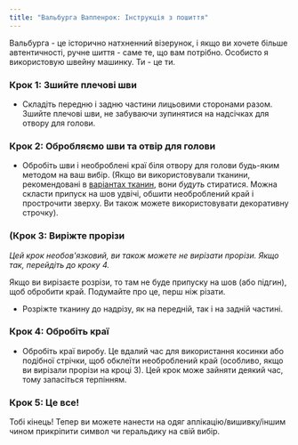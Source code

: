 ```yaml
---
title: "Вальбурга Ваппенрок: Інструкція з пошиття"
---
```


<Note>

Вальбурга - це історично натхненний візерунок, і якщо ви хочете більше автентичності, ручне шиття - саме те, що вам потрібно. Особисто я використовую швейну машинку. Ти - це ти.

</Note>

### Крок 1: Зшийте плечові шви

- Складіть передню і задню частини лицьовими сторонами разом. Зшийте плечові шви, не забуваючи зупинятися на надсічках для отвору для голови.

### Крок 2: Обробляємо шви та отвір для голови

- Обробіть шви і необроблені краї біля отвору для голови будь-яким методом на ваш вибір. (Якщо ви використовували тканини, рекомендовані в [варіантах тканин](/docs/patterns/walburga/fabric), вони _будуть_ стиратися. Можна скласти припуск на шов удвічі, обшити необроблений край і прострочити зверху. Ви також можете використовувати декоративну строчку).

### (Крок 3: Виріжте прорізи

_Цей крок необов'язковий, ви також можете не вирізати прорізи. Якщо так, перейдіть до кроку 4._

<Warning>

Якщо ви вирізаєте розрізи, то там не буде припуску на шов (або підгин), щоб обробити край. Подумайте про це, перш ніж різати.

</Warning>

- Розріжте тканину до надрізу, як на передній, так і на задній частині.

### Крок 4: Обробіть краї

- Обробіть краї виробу. Це вдалий час для використання косинки або подібної стрічки, щоб обклеїти необроблений край (особливо, якщо ви вирізали прорізи на кроці 3). Цей крок може зайняти деякий час, тому запасіться терпінням.

### Крок 5: Це все!

Тобі кінець! Тепер ви можете нанести на одяг аплікацію/вишивку/іншим чином прикріпити символ чи геральдику на свій вибір.
